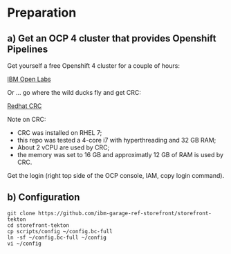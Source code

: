 # Preparation

## a) Get an OCP 4 cluster that provides Openshift Pipelines 

Get yourself a free Openshift 4 cluster for a couple of hours:

[IBM Open Labs](https://developer.ibm.com/openlabs/openshift)

Or ... go where the wild ducks fly and get CRC:

[Redhat CRC](https://developers.redhat.com/products/codeready-containers/overview)

Note on CRC:
- CRC was installed on RHEL 7;
- this repo was tested a 4-core i7 with hyperthreading and 32 GB RAM;
- About 2 vCPU are used by CRC;
- the memory was set to 16 GB and approximatly 12 GB of RAM is used by CRC.

Get the login (right top side of the OCP console, IAM, copy login command).

## b) Configuration

    git clone https://github.com/ibm-garage-ref-storefront/storefront-tekton
    cd storefront-tekton   
    cp scripts/config ~/config.bc-full
    ln -sf ~/config.bc-full ~/config
    vi ~/config